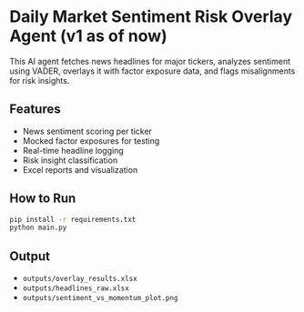 # Daily Market Sentiment Risk Overlay Agent (v1 as of now)

This AI agent fetches news headlines for major tickers, analyzes sentiment using VADER, overlays it with factor exposure data, and flags misalignments for risk insights.

## Features
- News sentiment scoring per ticker
- Mocked factor exposures for testing
- Real-time headline logging
- Risk insight classification
- Excel reports and visualization

## How to Run

```bash
pip install -r requirements.txt
python main.py
```

## Output
- `outputs/overlay_results.xlsx`
- `outputs/headlines_raw.xlsx`
- `outputs/sentiment_vs_momentum_plot.png`
